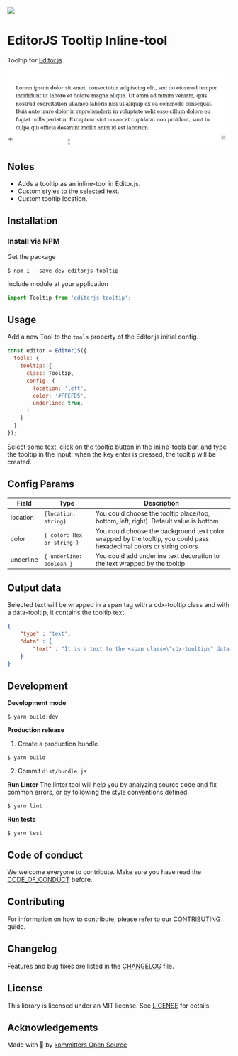 ![](https://badgen.net/badge/Editor.js/v2.0/blue)

# EditorJS Tooltip Inline-tool

Tooltip for [Editor.js](https://editorjs.io).

![](assets/demo.gif)
## Notes

- Adds a tooltip as an inline-tool in Editor.js.
- Custom styles to the selected text.
- Custom tooltip location.

## Installation

### Install via NPM
Get the package

```shell
$ npm i --save-dev editorjs-tooltip
```

Include module at your application

```javascript
import Tooltip from 'editorjs-tooltip';
```

## Usage

Add a new Tool to the `tools` property of the Editor.js initial config.

```javascript
const editor = EditorJS({
  tools: {
    tooltip: {
      class: Tooltip,
      config: {
        location: 'left',
        color: '#FFEFD5',
        underline: true,
      }
    }
  }
});
```
Select some text, click on the tooltip button in the inline-tools bar, and type the tooltip in the input, when the key enter is pressed, the tooltip will be created.

## Config Params

| Field          | Type      | Description                     |
| -------------- | --------- | ------------------------------- |
| location          | `{location: string}` | You could choose the tooltip place(top, bottom, left, right). Default value is bottom
| color | `{ color: Hex or string }`|You could choose the background text color wrapped by the tooltip, you could pass hexadecimal colors or string colors
| underline | `{ underline: boolean }`  | You could add underline text decoration to the text wrapped by the tooltip

## Output data

Selected text will be wrapped in a span tag with a cdx-tooltip class and with a data-tooltip, it contains the tooltip text.

```json
{
    "type" : "text",
    "data" : {
        "text" : "It is a text to the <span class=\"cdx-tooltip\" data-tooltip =\"tooltip\" >tooltip</span> inline-tool."
    }
}
```

## Development

**Development mode**
```shell
$ yarn build:dev
```

**Production release**
1. Create a production bundle
```shell
$ yarn build
```

2. Commit `dist/bundle.js`

**Run Linter**
The linter tool will help you by analyzing source code and fix common errors, or by following the style conventions defined.
```shell
$ yarn lint .
```

**Run tests**
```shell
$ yarn test
```

## Code of conduct
We welcome everyone to contribute. Make sure you have read the [CODE_OF_CONDUCT][coc] before.

## Contributing
For information on how to contribute, please refer to our [CONTRIBUTING][contributing] guide.

## Changelog
Features and bug fixes are listed in the [CHANGELOG][changelog] file.

## License
This library is licensed under an MIT license. See [LICENSE][license] for details.

## Acknowledgements
Made with 💙 by [kommitters Open Source](https://kommit.co)

[license]: https://github.com/kommitters/editorjs-tooltip/blob/master/LICENSE
[coc]: https://github.com/kommitters/editorjs-tooltip/blob/master/CODE_OF_CONDUCT.md
[changelog]: https://github.com/kommitters/editorjs-tooltip/blob/master/CHANGELOG.md
[contributing]: https://github.com/kommitters/editorjs-tooltip/blob/master/CONTRIBUTING.md
